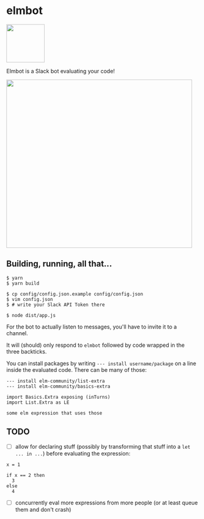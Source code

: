 # elmbot

[<img src="https://github.com/Janiczek/elmbot/raw/master/docs/avatar.png" width="100" height="100">](https://github.com/Janiczek/elmbot/raw/master/docs/avatar.png)

Elmbot is a Slack bot evaluating your code!

<img src="https://github.com/Janiczek/elmbot/raw/master/docs/screencast.gif" width="486" height="441">

## Building, running, all that...

```
$ yarn
$ yarn build

$ cp config/config.json.example config/config.json
$ vim config.json
$ # write your Slack API Token there

$ node dist/app.js
```

For the bot to actually listen to messages, you'll have to invite it to a channel.

It will (should) only respond to `elmbot` followed by code wrapped in the three backticks.

You can install packages by writing `--- install username/package` on a line inside the evaluated code. There can be many of those:

```
--- install elm-community/list-extra
--- install elm-community/basics-extra

import Basics.Extra exposing (inTurns)
import List.Extra as LE

some elm expression that uses those
```

## TODO

- [ ] allow for declaring stuff (possibly by transforming that stuff into a `let ... in ...`) before evaluating the expression:
```
x = 1

if x == 2 then
  3
else
  4
```
- [ ] concurrently eval more expressions from more people (or at least queue them and don't crash)
